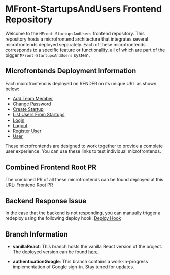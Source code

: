 # MFront-StartupsAndUsers Frontend Repository

Welcome to the `MFront-StartupsAndUsers` frontend repository. This repository hosts a microfrontend architecture that integrates several microfrontends deployed separately. Each of these microfrontends corresponds to a specific feature or functionality, all of which are part of the bigger `MFront-StartupsAndUsers` system.

## Microfrontends Deployment Information

Each microfrontend is deployed on RENDER on its unique URL as shown below:

- [Add Team Member](https://sddl-add-team-member.onrender.com/startup-digi-dojo-lab-add-team-member.js)
- [Change Password](https://sddl-change-password.onrender.com/startup-digi-dojo-lab-change-password.js)
- [Create Startup](https://sddl-create-startup.onrender.com/startup-digi-dojo-lab-create-startup.js)
- [List Users From Startups](https://sddl-list-users-from-startups.onrender.com/startup-digi-dojo-lab-list-users-from-startup.js)
- [Login](https://sddl-login.onrender.com/startup-digi-dojo-lab-login.js)
- [Logout](https://sddl-logout.onrender.com/startup-digi-dojo-lab-logout.js)
- [Register User](https://sddl-register-user.onrender.com/startup-digi-dojo-lab-register-user.js)
- [User](https://sddl-user.onrender.com/startup-digi-dojo-lab-user.js)

These microfrontends are designed to work together to provide a complete user experience. You can use these links to test individual microfrontends.

## Combined Frontend Root PR

The combined PR of all these microfrontends can be found deployed at this URL: [Frontend Root PR](https://startup-digi-dojo-lab-pr-3.onrender.com/)

## Backend Response Issue

In the case that the backend is not responding, you can manually trigger a redeploy using the following deploy hook: 
[Deploy Hook](https://api.render.com/deploy/srv-ch96vc3hp8u0vhacfd9g?key=kXndqBDjn04)

## Branch Information

- **vanillaReact**: This branch hosts the vanilla React version of the project. The deployed version can be found [here](https://mfront-startupsandusers.onrender.com/).

- **authenticationGoogle**: This branch contains a work-in-progress implementation of Google sign-in. Stay tuned for updates.

